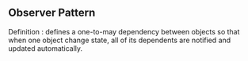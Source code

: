 ## Observer Pattern

Definition
: defines a one-to-may dependency between objects so that when one object change state, all of its dependents are notified and updated automatically.
